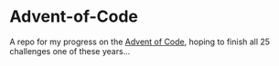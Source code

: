 # Advent-of-Code
A repo for my progress on the [Advent of Code](https://adventofcode.com/), hoping to finish all 25 challenges one of these years...
